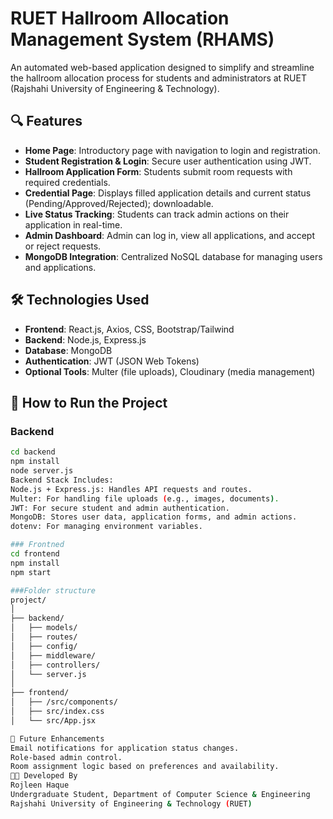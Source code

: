 # RUET Hallroom Allocation Management System (RHAMS)

An automated web-based application designed to simplify and streamline the hallroom allocation process for students and administrators at RUET (Rajshahi University of Engineering & Technology).

## 🔍 Features

- **Home Page**: Introductory page with navigation to login and registration.
- **Student Registration & Login**: Secure user authentication using JWT.
- **Hallroom Application Form**: Students submit room requests with required credentials.
- **Credential Page**: Displays filled application details and current status (Pending/Approved/Rejected); downloadable.
- **Live Status Tracking**: Students can track admin actions on their application in real-time.
- **Admin Dashboard**: Admin can log in, view all applications, and accept or reject requests.
- **MongoDB Integration**: Centralized NoSQL database for managing users and applications.

## 🛠️ Technologies Used

- **Frontend**: React.js, Axios, CSS, Bootstrap/Tailwind
- **Backend**: Node.js, Express.js
- **Database**: MongoDB
- **Authentication**: JWT (JSON Web Tokens)
- **Optional Tools**: Multer (file uploads), Cloudinary (media management)

## 🚀 How to Run the Project

### Backend
```bash
cd backend
npm install
node server.js
Backend Stack Includes:
Node.js + Express.js: Handles API requests and routes.
Multer: For handling file uploads (e.g., images, documents).
JWT: For secure student and admin authentication.
MongoDB: Stores user data, application forms, and admin actions.
dotenv: For managing environment variables.

### Frontned
cd frontend
npm install
npm start

###Folder structure
project/
│
├── backend/
│   ├── models/
│   ├── routes/
│   ├── config/
│   ├── middleware/
│   ├── controllers/
│   └── server.js
│
├── frontend/
│   ├── /src/components/
│   ├── src/index.css
│   └── src/App.jsx

🎯 Future Enhancements
Email notifications for application status changes.
Role-based admin control.
Room assignment logic based on preferences and availability.
👨‍🎓 Developed By
Rojleen Haque
Undergraduate Student, Department of Computer Science & Engineering
Rajshahi University of Engineering & Technology (RUET)
